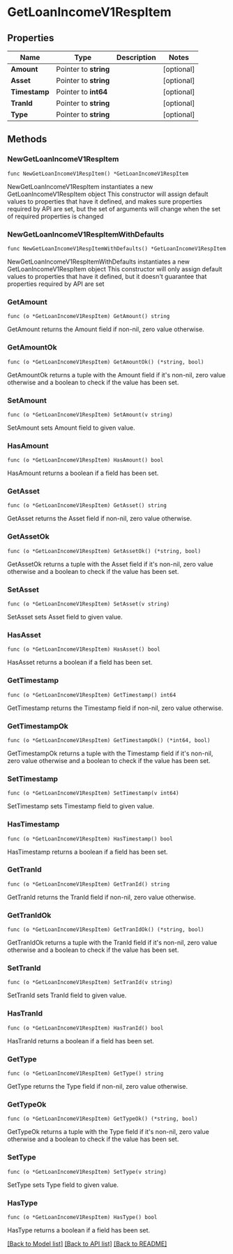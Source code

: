 # GetLoanIncomeV1RespItem

## Properties

Name | Type | Description | Notes
------------ | ------------- | ------------- | -------------
**Amount** | Pointer to **string** |  | [optional] 
**Asset** | Pointer to **string** |  | [optional] 
**Timestamp** | Pointer to **int64** |  | [optional] 
**TranId** | Pointer to **string** |  | [optional] 
**Type** | Pointer to **string** |  | [optional] 

## Methods

### NewGetLoanIncomeV1RespItem

`func NewGetLoanIncomeV1RespItem() *GetLoanIncomeV1RespItem`

NewGetLoanIncomeV1RespItem instantiates a new GetLoanIncomeV1RespItem object
This constructor will assign default values to properties that have it defined,
and makes sure properties required by API are set, but the set of arguments
will change when the set of required properties is changed

### NewGetLoanIncomeV1RespItemWithDefaults

`func NewGetLoanIncomeV1RespItemWithDefaults() *GetLoanIncomeV1RespItem`

NewGetLoanIncomeV1RespItemWithDefaults instantiates a new GetLoanIncomeV1RespItem object
This constructor will only assign default values to properties that have it defined,
but it doesn't guarantee that properties required by API are set

### GetAmount

`func (o *GetLoanIncomeV1RespItem) GetAmount() string`

GetAmount returns the Amount field if non-nil, zero value otherwise.

### GetAmountOk

`func (o *GetLoanIncomeV1RespItem) GetAmountOk() (*string, bool)`

GetAmountOk returns a tuple with the Amount field if it's non-nil, zero value otherwise
and a boolean to check if the value has been set.

### SetAmount

`func (o *GetLoanIncomeV1RespItem) SetAmount(v string)`

SetAmount sets Amount field to given value.

### HasAmount

`func (o *GetLoanIncomeV1RespItem) HasAmount() bool`

HasAmount returns a boolean if a field has been set.

### GetAsset

`func (o *GetLoanIncomeV1RespItem) GetAsset() string`

GetAsset returns the Asset field if non-nil, zero value otherwise.

### GetAssetOk

`func (o *GetLoanIncomeV1RespItem) GetAssetOk() (*string, bool)`

GetAssetOk returns a tuple with the Asset field if it's non-nil, zero value otherwise
and a boolean to check if the value has been set.

### SetAsset

`func (o *GetLoanIncomeV1RespItem) SetAsset(v string)`

SetAsset sets Asset field to given value.

### HasAsset

`func (o *GetLoanIncomeV1RespItem) HasAsset() bool`

HasAsset returns a boolean if a field has been set.

### GetTimestamp

`func (o *GetLoanIncomeV1RespItem) GetTimestamp() int64`

GetTimestamp returns the Timestamp field if non-nil, zero value otherwise.

### GetTimestampOk

`func (o *GetLoanIncomeV1RespItem) GetTimestampOk() (*int64, bool)`

GetTimestampOk returns a tuple with the Timestamp field if it's non-nil, zero value otherwise
and a boolean to check if the value has been set.

### SetTimestamp

`func (o *GetLoanIncomeV1RespItem) SetTimestamp(v int64)`

SetTimestamp sets Timestamp field to given value.

### HasTimestamp

`func (o *GetLoanIncomeV1RespItem) HasTimestamp() bool`

HasTimestamp returns a boolean if a field has been set.

### GetTranId

`func (o *GetLoanIncomeV1RespItem) GetTranId() string`

GetTranId returns the TranId field if non-nil, zero value otherwise.

### GetTranIdOk

`func (o *GetLoanIncomeV1RespItem) GetTranIdOk() (*string, bool)`

GetTranIdOk returns a tuple with the TranId field if it's non-nil, zero value otherwise
and a boolean to check if the value has been set.

### SetTranId

`func (o *GetLoanIncomeV1RespItem) SetTranId(v string)`

SetTranId sets TranId field to given value.

### HasTranId

`func (o *GetLoanIncomeV1RespItem) HasTranId() bool`

HasTranId returns a boolean if a field has been set.

### GetType

`func (o *GetLoanIncomeV1RespItem) GetType() string`

GetType returns the Type field if non-nil, zero value otherwise.

### GetTypeOk

`func (o *GetLoanIncomeV1RespItem) GetTypeOk() (*string, bool)`

GetTypeOk returns a tuple with the Type field if it's non-nil, zero value otherwise
and a boolean to check if the value has been set.

### SetType

`func (o *GetLoanIncomeV1RespItem) SetType(v string)`

SetType sets Type field to given value.

### HasType

`func (o *GetLoanIncomeV1RespItem) HasType() bool`

HasType returns a boolean if a field has been set.


[[Back to Model list]](../README.md#documentation-for-models) [[Back to API list]](../README.md#documentation-for-api-endpoints) [[Back to README]](../README.md)


